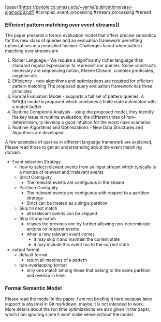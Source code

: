 [paper][https://people.cs.umass.edu/~yanlei/publications/sase-sigmod08.pdf]
#complex_event_processing #stream_processing #reread 

### Efficient pattern matching over event streams]] 
The paper presents a formal evaluation model that offers precise semantics for this new class of queries and an evaluation framework permitting optimizations in a principled fashion.
Challenges faced when pattern matching over streams are
1. Richer Language - We require a significantly richer language than standard regular expressions to represent our queries. Some constructs necessary are sequencing notion, Kleene Closure, complex predicates, negation etc
2. Efficiency - new algorithms and optimizations are required for efficient pattern matching
The proposed query evaluation framework has three principles
1. Formal Evaluation Model - supports a full set of pattern queries, A NFA(b) model is proposed which combines a finite state automaton with a match buffer
2. Runtime Complexity Analysis - using the proposed model, they identify the key issue in runtime evaluation, the different times of non-determinism, to develop a good intuition for the worst case scenarios
3. Runtime Algorithms and Optimizations - New Data Structures and Algorithms are developed

A few examples of queries in different language framework are explained, Please read those to get an understanding about the event matching domain.
- Event selection Strategy
  - how to select relevant events from an input stream which typically is a mixture of relevant and irrelevant events
  - Strict Contiguity
    - The relevant events are contiguous in the stream
  - Partition Contiguity
    - The relevant events are contiguous with respect to a partition strategy
    - Strict can be treated as a single partition
  - Skip till next match
    - all irrelevant events can be skipped
  - Skip till any match
    - relaxes the previous one by further allowing non-deterministic actions on relevant events
    - when a new relevant event comes
      - it may skip it and maintain the current state
      - it may include this event too to the current state
- output format
  - default format
    - return all matches of a pattern
  - non-overlapping format
    - only one match among those that belong to the same partition and overlap in time

### Formal Semantic Model
Please read the model in the paper, I am not briefing it here because latex support is abysmal in Git markdown, maybe it is not intended to work.   
More details about the run time optimizations are also given in the paper, which I am ignoring since it wont make sense without the model.

